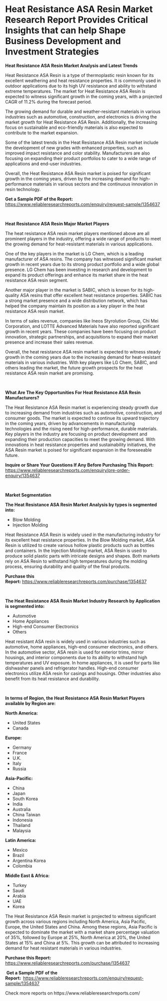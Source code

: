 <p><h1>Heat Resistance ASA Resin Market Research Report Provides Critical Insights that can help Shape Business Development and Investment Strategies</h1></p><p><strong>Heat Resistance ASA Resin Market Analysis and Latest Trends</strong></p>
<p><p>Heat Resistance ASA Resin is a type of thermoplastic resin known for its excellent weathering and heat resistance properties. It is commonly used in outdoor applications due to its high UV resistance and ability to withstand extreme temperatures. The market for Heat Resistance ASA Resin is expected to witness significant growth in the coming years, with a projected CAGR of 11.2% during the forecast period.</p><p>The growing demand for durable and weather-resistant materials in various industries such as automotive, construction, and electronics is driving the market growth for Heat Resistance ASA Resin. Additionally, the increasing focus on sustainable and eco-friendly materials is also expected to contribute to the market expansion.</p><p>Some of the latest trends in the Heat Resistance ASA Resin market include the development of new grades with enhanced properties, such as improved impact resistance and color stability. Manufacturers are also focusing on expanding their product portfolios to cater to a wide range of applications and end-user industries.</p><p>Overall, the Heat Resistance ASA Resin market is poised for significant growth in the coming years, driven by the increasing demand for high-performance materials in various sectors and the continuous innovation in resin technology.</p></p>
<p><strong>Get a Sample PDF of the Report:&nbsp;</strong> <a href="https://www.reliableresearchreports.com/enquiry/request-sample/1354637">https://www.reliableresearchreports.com/enquiry/request-sample/1354637</a></p>
<p>&nbsp;</p>
<p><strong>Heat Resistance ASA Resin Major Market Players</strong></p>
<p><p>The heat resistance ASA resin market players mentioned above are all prominent players in the industry, offering a wide range of products to meet the growing demand for heat-resistant materials in various applications.</p><p>One of the key players in the market is LG Chem, which is a leading manufacturer of ASA resins. The company has witnessed significant market growth in recent years due to its strong product portfolio and a wide global presence. LG Chem has been investing in research and development to expand its product offerings and enhance its market share in the heat resistance ASA resin segment.</p><p>Another major player in the market is SABIC, which is known for its high-quality ASA resins that offer excellent heat resistance properties. SABIC has a strong market presence and a wide distribution network, which has helped the company maintain its position as a key player in the heat resistance ASA resin market.</p><p>In terms of sales revenue, companies like Ineos Styrolution Group, Chi Mei Corporation, and LOTTE Advanced Materials have also reported significant growth in recent years. These companies have been focusing on product innovation, strategic partnerships, and acquisitions to expand their market presence and increase their sales revenue.</p><p>Overall, the heat resistance ASA resin market is expected to witness steady growth in the coming years due to the increasing demand for heat-resistant materials in various industries. With key players like LG Chem, SABIC, and others leading the market, the future growth prospects for the heat resistance ASA resin market are promising.</p></p>
<p>&nbsp;</p>
<p><strong>What Are The Key Opportunities For Heat Resistance ASA Resin Manufacturers?</strong></p>
<p><p>The Heat Resistance ASA Resin market is experiencing steady growth due to increasing demand from industries such as automotive, construction, and consumer goods. The market is expected to continue its upward trajectory in the coming years, driven by advancements in manufacturing technologies and the rising need for high-performance, durable materials. Key players in the industry are focusing on product development and expanding their production capacities to meet the growing demand. With innovations in heat resistance properties and sustainability initiatives, the ASA Resin market is poised for significant expansion in the foreseeable future.</p></p>
<p><strong>Inquire or Share Your Questions If Any Before Purchasing This Report:</strong> <a href="https://www.reliableresearchreports.com/enquiry/pre-order-enquiry/1354637">https://www.reliableresearchreports.com/enquiry/pre-order-enquiry/1354637</a></p>
<p>&nbsp;</p>
<p><strong>Market Segmentation</strong></p>
<p><strong>The Heat Resistance ASA Resin Market Analysis by types is segmented into:</strong></p>
<p><ul><li>Blow Molding</li><li>Injection Molding</li></ul></p>
<p><p>Heat Resistance ASA Resin is widely used in the manufacturing industry for its excellent heat resistance properties. In the Blow Molding market, ASA Resin is utilized to create various hollow plastic products such as bottles and containers. In the Injection Molding market, ASA Resin is used to produce solid plastic parts with intricate designs and shapes. Both markets rely on ASA Resin to withstand high temperatures during the molding process, ensuring durability and quality of the final products.</p></p>
<p><strong>Purchase this Report:&nbsp;</strong><a href="https://www.reliableresearchreports.com/purchase/1354637">https://www.reliableresearchreports.com/purchase/1354637</a></p>
<p>&nbsp;</p>
<p><strong>The Heat Resistance ASA Resin Market Industry Research by Application is segmented into:</strong></p>
<p><ul><li>Automotive</li><li>Home Appliances</li><li>High-end Consumer Electronics</li><li>Others</li></ul></p>
<p><p>Heat resistant ASA resin is widely used in various industries such as automotive, home appliances, high-end consumer electronics, and others. In the automotive sector, ASA resin is used for exterior trims, mirror housings, and interior components due to its ability to withstand high temperatures and UV exposure. In home appliances, it is used for parts like dishwasher panels and refrigerator handles. High-end consumer electronics utilize ASA resin for casings and housings. Other industries also benefit from its heat resistance and durability.</p></p>
<p>&nbsp;</p>
<p><strong>In terms of Region, the Heat Resistance ASA Resin Market Players available by Region are:</strong></p>
<p>
    <p> <strong> North America: </strong>
        <ul>
            <li>United States</li>
            <li>Canada</li>
        </ul>
        </p> 
    <p> <strong> Europe: </strong>
        <ul>
            <li>Germany</li>
            <li>France</li>
            <li>U.K.</li>
            <li>Italy</li>
            <li>Russia</li>
        </ul>
        </p> 
    <p> <strong> Asia-Pacific: </strong>
        <ul>
            <li>China</li>
            <li>Japan</li>
            <li>South Korea</li>
            <li>India</li>
            <li>Australia</li>
            <li>China Taiwan</li>
            <li>Indonesia</li>
            <li>Thailand</li>
            <li>Malaysia</li>
        </ul>
        </p> 
    <p> <strong> Latin America: </strong>
        <ul>
            <li>Mexico</li>
            <li>Brazil</li>
            <li>Argentina Korea</li>
            <li>Colombia</li>
        </ul>
        </p> 
    <p> <strong> Middle East & Africa: </strong>
        <ul>
            <li>Turkey</li>
            <li>Saudi</li>
            <li>Arabia</li>
            <li>UAE</li>
            <li>Korea</li>
        </ul>
    </p>
    </p>
<p><p>The Heat Resistance ASA Resin market is projected to witness significant growth across various regions including North America, Asia Pacific, Europe, the United States and China. Among these regions, Asia Pacific is expected to dominate the market with a market share percentage valuation of 35%, followed by Europe at 25%, North America at 20%, the United States at 15% and China at 5%. This growth can be attributed to increasing demand for heat resistant materials in various industries.</p></p>
<p><strong>Purchase this Report: </strong><a href="https://www.reliableresearchreports.com/purchase/1354637">https://www.reliableresearchreports.com/purchase/1354637</a></p>
<p>&nbsp;<strong>Get a Sample PDF of the Report:&nbsp;&nbsp;</strong><a href="https://www.reliableresearchreports.com/enquiry/request-sample/1354637">https://www.reliableresearchreports.com/enquiry/request-sample/1354637</a></p>
<p><strong></strong></p>
<p>Check more reports on https://www.reliableresearchreports.com/</p>